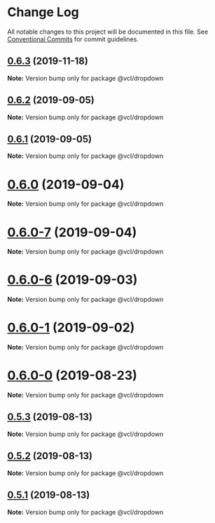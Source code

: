 # Change Log

All notable changes to this project will be documented in this file.
See [Conventional Commits](https://conventionalcommits.org) for commit guidelines.

## [0.6.3](https://github.com/vcl/dropdown/compare/v0.6.2...v0.6.3) (2019-11-18)

**Note:** Version bump only for package @vcl/dropdown





## [0.6.2](https://github.com/vcl/dropdown/compare/v0.6.1...v0.6.2) (2019-09-05)

**Note:** Version bump only for package @vcl/dropdown





## [0.6.1](https://github.com/vcl/dropdown/compare/v0.6.0...v0.6.1) (2019-09-05)

**Note:** Version bump only for package @vcl/dropdown





# [0.6.0](https://github.com/vcl/dropdown/compare/v0.6.0-7...v0.6.0) (2019-09-04)

**Note:** Version bump only for package @vcl/dropdown





# [0.6.0-7](https://github.com/vcl/dropdown/compare/v0.6.0-5...v0.6.0-7) (2019-09-04)

**Note:** Version bump only for package @vcl/dropdown





# [0.6.0-6](https://github.com/vcl/dropdown/compare/v0.6.0-5...v0.6.0-6) (2019-09-03)

**Note:** Version bump only for package @vcl/dropdown





# [0.6.0-1](https://github.com/vcl/dropdown/compare/v0.6.0-0...v0.6.0-1) (2019-09-02)

**Note:** Version bump only for package @vcl/dropdown





# [0.6.0-0](https://github.com/vcl/dropdown/compare/v0.5.4...v0.6.0-0) (2019-08-23)

**Note:** Version bump only for package @vcl/dropdown





## [0.5.3](https://github.com/vcl/dropdown/compare/v0.5.1...v0.5.3) (2019-08-13)

**Note:** Version bump only for package @vcl/dropdown





## [0.5.2](https://github.com/vcl/dropdown/compare/v0.5.1...v0.5.2) (2019-08-13)

**Note:** Version bump only for package @vcl/dropdown





## [0.5.1](https://github.com/vcl/dropdown/compare/v0.5.0...v0.5.1) (2019-08-13)

**Note:** Version bump only for package @vcl/dropdown
